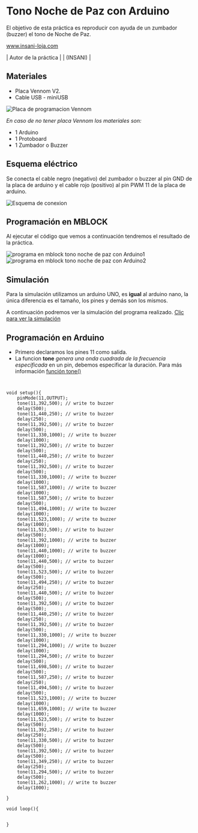 # Tono Noche de Paz con Arduino

El objetivo de esta práctica es reproducir con ayuda de un zumbador (buzzer) el tono de Noche de Paz.


www.insani-loja.com

| Autor de la práctica |
| (INSANI) |


## Materiales
- Placa Vennom V2.
- Cable USB - miniUSB

![Placa de programacion Vennom](https://github.com/jandrs300/Bloques_M/blob/master/ejemplos_vennom/Version_2/placa-version2.png)

*En caso de no tener placa Vennom los materiales son:*
- 1 Arduino
- 1 Protoboard
- 1 Zumbador o Buzzer


## Esquema eléctrico
Se conecta el cable negro (negativo) del zumbador o buzzer al pin GND de la placa de arduino y el cable rojo (positivo) al pin PWM 11 de la placa de arduino.

![Esquema de conexion ](https://github.com/jandrs300/Bloques_M/blob/master/ejemplos_vennom/Version_2/Guerra_Galaxias_buzzer/guerra_galaxias_f.png)



## Programación en MBLOCK
Al ejecutar el código que vemos a continuación tendremos el resultado de la práctica.


![programa en mblock tono noche de paz con Arduino1](https://github.com/Insani01/Tutoriales/blob/master/BUZZER/Buzzer_Noche_paz/Noche_paz1.png)
![programa en mblock tono noche de paz con Arduino2](https://github.com/Insani01/Tutoriales/blob/master/BUZZER/Buzzer_Noche_paz/Noche_paz2.png)


## Simulación
Para la simulación utilizamos un arduino UNO, es **igual** al arduino nano, la única diferencia es el tamaño, los pines y demás son los mismos.

A continuación podremos ver la simulación del programa realizado.  [Clic para ver la simulación](  https://www.tinkercad.com/things/lkuEZxmn3yK  )


 
## Programación en Arduino
- Primero declaramos los pines 11 como salida.
- La funcion **tone** *genera una onda cuadrada de la frecuencia especificada* en un pin, debemos especificar la duración. Para más información [función tone()](https://www.arduino.cc/reference/en/language/functions/advanced-io/tone/)




```


void setup(){
    pinMode(11,OUTPUT);
    tone(11,392,500); // write to buzzer
    delay(500);
    tone(11,440,250); // write to buzzer
    delay(250);
    tone(11,392,500); // write to buzzer
    delay(500);
    tone(11,330,1000); // write to buzzer
    delay(1000);
    tone(11,392,500); // write to buzzer
    delay(500);
    tone(11,440,250); // write to buzzer
    delay(250);
    tone(11,392,500); // write to buzzer
    delay(500);
    tone(11,330,1000); // write to buzzer
    delay(1000);
    tone(11,587,1000); // write to buzzer
    delay(1000);
    tone(11,587,500); // write to buzzer
    delay(500);
    tone(11,494,1000); // write to buzzer
    delay(1000);
    tone(11,523,1000); // write to buzzer
    delay(1000);
    tone(11,523,500); // write to buzzer
    delay(500);
    tone(11,392,1000); // write to buzzer
    delay(1000);
    tone(11,440,1000); // write to buzzer
    delay(1000);
    tone(11,440,500); // write to buzzer
    delay(500);
    tone(11,523,500); // write to buzzer
    delay(500);
    tone(11,494,250); // write to buzzer
    delay(250);
    tone(11,440,500); // write to buzzer
    delay(500);
    tone(11,392,500); // write to buzzer
    delay(500);
    tone(11,440,250); // write to buzzer
    delay(250);
    tone(11,392,500); // write to buzzer
    delay(500);
    tone(11,330,1000); // write to buzzer
    delay(1000);
    tone(11,294,1000); // write to buzzer
    delay(1000);
    tone(11,294,500); // write to buzzer
    delay(500);
    tone(11,698,500); // write to buzzer
    delay(500);
    tone(11,587,250); // write to buzzer
    delay(250);
    tone(11,494,500); // write to buzzer
    delay(500);
    tone(11,523,1000); // write to buzzer
    delay(1000);
    tone(11,659,1000); // write to buzzer
    delay(1000);
    tone(11,523,500); // write to buzzer
    delay(500);
    tone(11,392,250); // write to buzzer
    delay(250);
    tone(11,330,500); // write to buzzer
    delay(500);
    tone(11,392,500); // write to buzzer
    delay(500);
    tone(11,349,250); // write to buzzer
    delay(250);
    tone(11,294,500); // write to buzzer
    delay(500);
    tone(11,262,1000); // write to buzzer
    delay(1000);
    
}

void loop(){
    
 
}
```

